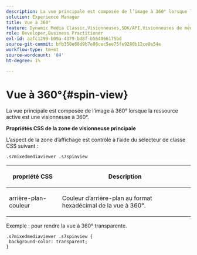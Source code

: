 ```yaml
---
description: La vue principale est composée de l’image à 360° lorsque la ressource active est une visionneuse à 360°.
solution: Experience Manager
title: Vue à 360°
feature: Dynamic Media Classic,Visionneuses,SDK/API,Visionneuses de médias mixtes
role: Developer,Business Practitioner
exl-id: aafc1299-b09a-4379-bd8f-b564066175bd
source-git-commit: bfb350e68d9b7e86cec5ee75fe9280b12ce0e54e
workflow-type: tm+mt
source-wordcount: '84'
ht-degree: 1%

---
```


# Vue à 360°{#spin-view}

La vue principale est composée de l’image à 360° lorsque la ressource active est une visionneuse à 360°.

<!--<a id="section_061E550C1C1D4DB2BD663A898895B38C"></a>-->

**Propriétés CSS de la zone de visionneuse principale**

L’aspect de la zone d’affichage est contrôlé à l’aide du sélecteur de classe CSS suivant :

```
.s7mixedmediaviewer .s7spinview
```

<table id="table_94EE3F5BBE4547C0B4943471CEE7EDE4"> 
 <thead> 
  <tr> 
   <th colname="col1" class="entry"> <p> propriété CSS </p> </th> 
   <th colname="col2" class="entry"> <p>Description </p> </th> 
  </tr> 
 </thead>
 <tbody> 
  <tr> 
   <td colname="col1"> <p> <span class="codeph"> arrière-plan-couleur  </span> </p> </td> 
   <td colname="col2"> <p> Couleur d’arrière-plan au format hexadécimal de la vue à 360°. </p> </td> 
  </tr> 
 </tbody> 
</table>

Exemple : pour rendre la vue à 360° transparente.

```
.s7mixedmediaviewer .s7spinview { 
 background-color: transparent; 
}
```
